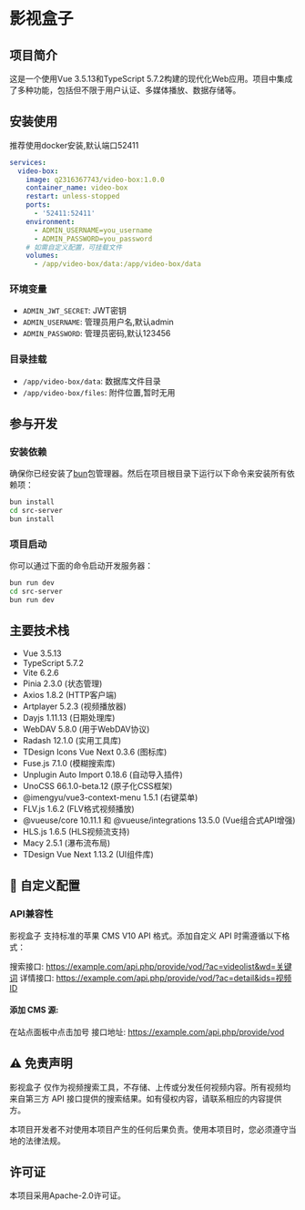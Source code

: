 # 影视盒子

## 项目简介
这是一个使用Vue 3.5.13和TypeScript 5.7.2构建的现代化Web应用。项目中集成了多种功能，包括但不限于用户认证、多媒体播放、数据存储等。

## 安装使用

推荐使用docker安装,默认端口52411

```yaml
services:
  video-box:
    image: q2316367743/video-box:1.0.0
    container_name: video-box
    restart: unless-stopped
    ports:
      - '52411:52411'
    environment:
      - ADMIN_USERNAME=you_username
      - ADMIN_PASSWORD=you_password
    # 如需自定义配置，可挂载文件
    volumes:
      - /app/video-box/data:/app/video-box/data
```

### 环境变量

- `ADMIN_JWT_SECRET`: JWT密钥
- `ADMIN_USERNAME`: 管理员用户名,默认admin
- `ADMIN_PASSWORD`: 管理员密码,默认123456

### 目录挂载

- `/app/video-box/data`: 数据库文件目录
- `/app/video-box/files`: 附件位置,暂时无用

## 参与开发

### 安装依赖

确保你已经安装了[bun](https://bun.sh/)包管理器。然后在项目根目录下运行以下命令来安装所有依赖项：

```bash
bun install
cd src-server
bun install
```

### 项目启动

你可以通过下面的命令启动开发服务器：

```bash
bun run dev
cd src-server
bun run dev
```

## 主要技术栈
- Vue 3.5.13
- TypeScript 5.7.2
- Vite 6.2.6
- Pinia 2.3.0 (状态管理)
- Axios 1.8.2 (HTTP客户端)
- Artplayer 5.2.3 (视频播放器)
- Dayjs 1.11.13 (日期处理库)
- WebDAV 5.8.0 (用于WebDAV协议)
- Radash 12.1.0 (实用工具库)
- TDesign Icons Vue Next 0.3.6 (图标库)
- Fuse.js 7.1.0 (模糊搜索库)
- Unplugin Auto Import 0.18.6 (自动导入插件)
- UnoCSS 66.1.0-beta.12 (原子化CSS框架)
- @imengyu/vue3-context-menu 1.5.1 (右键菜单)
- FLV.js 1.6.2 (FLV格式视频播放)
- @vueuse/core 10.11.1 和 @vueuse/integrations 13.5.0 (Vue组合式API增强)
- HLS.js 1.6.5 (HLS视频流支持)
- Macy 2.5.1 (瀑布流布局)
- TDesign Vue Next 1.13.2 (UI组件库)

## 🔧 自定义配置

### API兼容性

影视盒子 支持标准的苹果 CMS V10 API 格式。添加自定义 API 时需遵循以下格式：

搜索接口: https://example.com/api.php/provide/vod/?ac=videolist&wd=关键词
详情接口: https://example.com/api.php/provide/vod/?ac=detail&ids=视频ID

#### 添加 CMS 源:

在站点面板中点击加号
接口地址: https://example.com/api.php/provide/vod

## ⚠️ 免责声明

影视盒子 仅作为视频搜索工具，不存储、上传或分发任何视频内容。所有视频均来自第三方 API 接口提供的搜索结果。如有侵权内容，请联系相应的内容提供方。

本项目开发者不对使用本项目产生的任何后果负责。使用本项目时，您必须遵守当地的法律法规。

## 许可证
本项目采用Apache-2.0许可证。